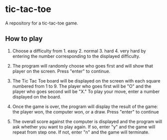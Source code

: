 # tic-tac-toe
A repository for a tic-tac-toe game.

## How to play

1. Choose a difficulty from 1. easy 2. normal 3. hard 4. very hard by entering the number corresponding
to the displayed difficulty.

2. The program will randomly choose who goes first and will show that player on the screen. Press "enter" to continue.

3. The Tic Tac Toe board will be displayed on the screen with each square numbered from 1 to 9. The player who goes first will be "O"
and the player who goes second will be "X." To play your move, enter a number displayed on the board.

4. Once the game is over, the program will display the result of the game: the player won, the computer won, or a draw. Press "enter" to continue

5. The overall score against the computer is displayed and the program will ask whether you want to play again. If so, enter "y" and the game
will repeat from step one. If not, enter "n" and the game will terminate.
